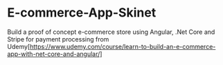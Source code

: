# E-commerce-App-Skinet
Build a proof of concept e-commerce store using Angular, .Net Core and Stripe for payment processing from Udemy[https://www.udemy.com/course/learn-to-build-an-e-commerce-app-with-net-core-and-angular/]
